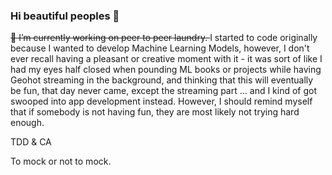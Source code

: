 ### Hi beautiful peoples 👋
<strike>
🔭 I’m currently working on peer to peer laundry. 
</strike>
I started to code originally because I wanted to develop Machine Learning Models, however, I don't ever recall having a pleasant or creative moment 
with it - it was sort of like I had my eyes half closed when pounding ML books or projects while having Geohot streaming in the background, and thinking that this will eventually be fun, that day never came, except the streaming part ... and I kind of got swooped into app development instead. However, I should remind myself that if somebody is not having fun, they are most likely not trying hard enough. 

TDD & CA

To mock or not to mock. 



<!--
**Cardenaz/Cardenaz** is a ✨ _special_ ✨ repository because its `README.md` (this file) appears on your GitHub profile.

Here are some ideas to get you started:

- 🔭 I’m currently working on ...
- 🌱 I’m currently learning ...
- 👯 I’m looking to collaborate on ...
- 🤔 I’m looking for help with ...
- 💬 Ask me about ...
- 📫 How to reach me: ...
- 😄 Pronouns: ...
- ⚡ Fun fact: ...
-->
